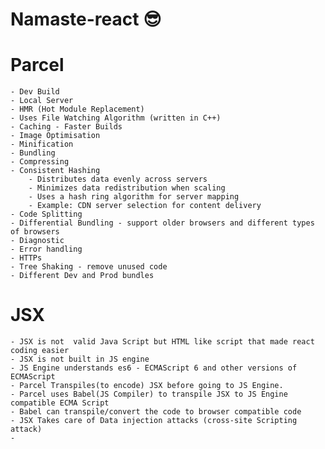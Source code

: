 # Namaste-react 😎

# Parcel
    - Dev Build
    - Local Server
    - HMR (Hot Module Replacement)
    - Uses File Watching Algorithm (written in C++)
    - Caching - Faster Builds
    - Image Optimisation
    - Minification
    - Bundling
    - Compressing 
    - Consistent Hashing
        - Distributes data evenly across servers
        - Minimizes data redistribution when scaling
        - Uses a hash ring algorithm for server mapping
        - Example: CDN server selection for content delivery
    - Code Splitting
    - Differential Bundling - support older browsers and different types of browsers
    - Diagnostic
    - Error handling
    - HTTPs
    - Tree Shaking - remove unused code 
    - Different Dev and Prod bundles

# JSX
    - JSX is not  valid Java Script but HTML like script that made react coding easier
    - JSX is not built in JS engine
    - JS Engine understands es6 - ECMAScript 6 and other versions of ECMAScript
    - Parcel Transpiles(to encode) JSX before going to JS Engine.
    - Parcel uses Babel(JS Compiler) to transpile JSX to JS Engine compatible ECMA Script
    - Babel can transpile/convert the code to browser compatible code 
    - JSX Takes care of Data injection attacks (cross-site Scripting attack)
    - 